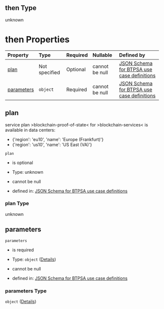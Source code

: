 ## then Type

unknown

# then Properties

| Property                  | Type          | Required | Nullable       | Defined by                                                                                                                                                                                                                                                  |
| :------------------------ | :------------ | :------- | :------------- | :---------------------------------------------------------------------------------------------------------------------------------------------------------------------------------------------------------------------------------------------------------- |
| [plan](#plan)             | Not specified | Optional | cannot be null | [JSON Schema for BTPSA use case definitions](btpsa-usecase-properties-services-items-allof-1-then-allof-12-then-allof-2-then-properties-plan.md "undefined#/properties/services/items/allOf/1/then/allOf/12/then/allOf/2/then/properties/plan")             |
| [parameters](#parameters) | `object`      | Required | cannot be null | [JSON Schema for BTPSA use case definitions](btpsa-usecase-properties-services-items-allof-1-then-allof-12-then-allof-2-then-properties-parameters.md "undefined#/properties/services/items/allOf/1/then/allOf/12/then/allOf/2/then/properties/parameters") |

## plan

service plan >blockchain-proof-of-state< for >blockchain-services< is available in data centers:

*   {'region': 'eu10', 'name': 'Europe (Frankfurt)'}
*   {'region': 'us10', 'name': 'US East (VA)'}

`plan`

*   is optional

*   Type: unknown

*   cannot be null

*   defined in: [JSON Schema for BTPSA use case definitions](btpsa-usecase-properties-services-items-allof-1-then-allof-12-then-allof-2-then-properties-plan.md "undefined#/properties/services/items/allOf/1/then/allOf/12/then/allOf/2/then/properties/plan")

### plan Type

unknown

## parameters



`parameters`

*   is required

*   Type: `object` ([Details](btpsa-usecase-properties-services-items-allof-1-then-allof-12-then-allof-2-then-properties-parameters.md))

*   cannot be null

*   defined in: [JSON Schema for BTPSA use case definitions](btpsa-usecase-properties-services-items-allof-1-then-allof-12-then-allof-2-then-properties-parameters.md "undefined#/properties/services/items/allOf/1/then/allOf/12/then/allOf/2/then/properties/parameters")

### parameters Type

`object` ([Details](btpsa-usecase-properties-services-items-allof-1-then-allof-12-then-allof-2-then-properties-parameters.md))
